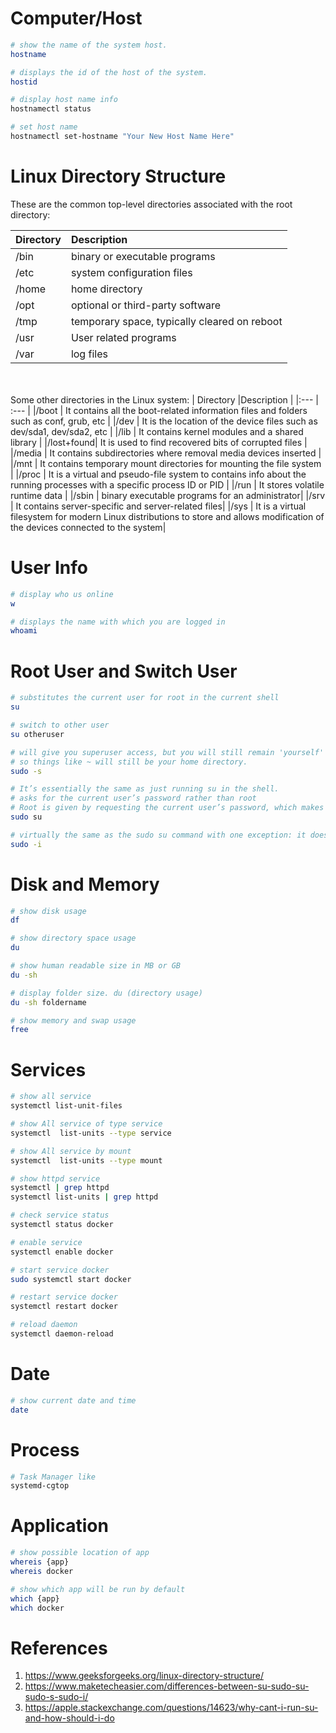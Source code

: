 
# Computer/Host
 ``` bash
 # show the name of the system host.
 hostname

 # displays the id of the host of the system.
 hostid
 
 # display host name info
 hostnamectl status

 # set host name
 hostnamectl set-hostname "Your New Host Name Here"
 
 ```

# Linux Directory Structure
These are the common top-level directories associated with the root directory:

| Directory |Description                              | 
|:---       | :---                                    | 
|/bin       | binary or executable programs           |
|/etc       | system configuration files              |
|/home      | home directory                          |
|/opt       | optional or third-party software        |
|/tmp       | temporary space, typically cleared on reboot |
|/usr       | User related programs                   |
|/var       | log files                               |

<br/><br/>
Some other directories in the Linux system:
| Directory |Description                              | 
|:---       | :---                                    | 
|/boot      | It contains all the boot-related information files and folders such as conf, grub, etc                          |
|/dev       | It is the location of the device files such as dev/sda1, dev/sda2, etc                          |
|/lib       | It contains kernel modules and a shared library                          |
|/lost+found| It is used to find recovered bits of corrupted files                          |
|/media     | It contains subdirectories where removal media devices inserted                          |
|/mnt       | It contains temporary mount directories for mounting the file system                          |
|/proc      | It is a virtual and pseudo-file system to contains info about the running processes with a specific process ID or PID |
|/run       | It stores volatile runtime data                          |
|/sbin      | binary executable programs for an administrator|
|/srv       | It contains server-specific and server-related files|
|/sys       | It is a virtual filesystem for modern Linux distributions to store and allows modification of the devices connected to the system|


# User Info
``` bash
# display who us online
w

# displays the name with which you are logged in
whoami
```

# Root User and Switch User
``` bash
# substitutes the current user for root in the current shell
su

# switch to other user
su otheruser

# will give you superuser access, but you will still remain 'yourself' (so to speak).
# so things like ~ will still be your home directory.
sudo -s

# It’s essentially the same as just running su in the shell.
# asks for the current user’s password rather than root
# Root is given by requesting the current user’s password, which makes it possible to gain root without the root password.
sudo su

# virtually the same as the sudo su command with one exception: it does not directly interact with the root user.
sudo -i
```



# Disk and Memory
``` bash
# show disk usage
df

# show directory space usage
du

# show human readable size in MB or GB
du -sh

# display folder size. du (directory usage)
du -sh foldername

# show memory and swap usage
free
```

# Services
``` bash
# show all service
systemctl list-unit-files    

# show All service of type service
systemctl  list-units --type service    

# show All service by mount
systemctl  list-units --type mount   

# show httpd service
systemctl | grep httpd   
systemctl list-units | grep httpd

# check service status
systemctl status docker

# enable service
systemctl enable docker

# start service docker
sudo systemctl start docker

# restart service docker
systemctl restart docker

# reload daemon
systemctl daemon-reload
```

# Date
``` bash
# show current date and time
date 

```

# Process
``` bash
# Task Manager like
systemd-cgtop
```

# Application
``` bash
# show possible location of app
whereis {app}
whereis docker

# show which app will be run by default
which {app}
which docker
```

# References
1. https://www.geeksforgeeks.org/linux-directory-structure/
2. https://www.maketecheasier.com/differences-between-su-sudo-su-sudo-s-sudo-i/
3. https://apple.stackexchange.com/questions/14623/why-cant-i-run-su-and-how-should-i-do